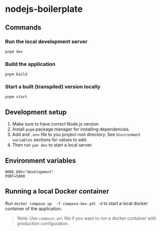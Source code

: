 # nodejs-boilerplate

## Commands

### Run the local development server

`pnpm dev`

### Build the application

`pnpm build`

### Start a built (transpiled) version locally

`pnpm start`

## Development setup

1. Make sure to have correct Node.js version
2. Install `pnpm` package manager for installing dependencies.
3. Add and `.env` file to you project root directory. See `Environment variables` sections for values to add.
4. Then run `yan dev` to start a local server.

## Environment variables

```
NODE_ENV="development"
PORT=5000
```

## Running a local Docker container

Run `docker compose up  -f compose-dev.yml -d` to start a local docker container of the application.

> Note: Use `compose.yml` file if you want to run a docker container with production configuration.
